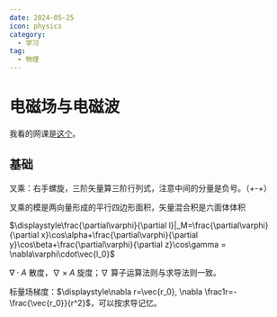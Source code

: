 ```yaml
---
date: 2024-05-25
icon: physics
category:
  - 学习
tag:
  - 物理
---
```


# 电磁场与电磁波

我看的网课是[这个](https://www.bilibili.com/video/av417507556)。

## 基础

叉乘：右手螺旋，三阶矢量算三阶行列式，注意中间的分量是负号。（+-+）

叉乘的模是两向量形成的平行四边形面积，矢量混合积是六面体体积

$\displaystyle\frac{\partial\varphi}{\partial l}|_M=\frac{\partial\varphi}{\partial x}\cos\alpha+\frac{\partial\varphi}{\partial y}\cos\beta+\frac{\partial\varphi}{\partial z}\cos\gamma = \nabla\varphi\cdot\vec{l_0}$

$\nabla\cdot A$ 散度，$\nabla\times A$ 旋度；$\nabla$ 算子运算法则与求导法则一致。

标量场梯度：$\displaystyle\nabla r=\vec{r_0}, \nabla \frac1r=-\frac{\vec{r_0}}{r^2}$，可以按求导记忆。
